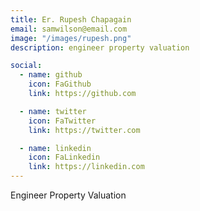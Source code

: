 ```yaml
---
title: Er. Rupesh Chapagain
email: samwilson@email.com
image: "/images/rupesh.png"
description: engineer property valuation

social:
  - name: github
    icon: FaGithub
    link: https://github.com

  - name: twitter
    icon: FaTwitter
    link: https://twitter.com

  - name: linkedin
    icon: FaLinkedin
    link: https://linkedin.com
---
```


Engineer Property Valuation
